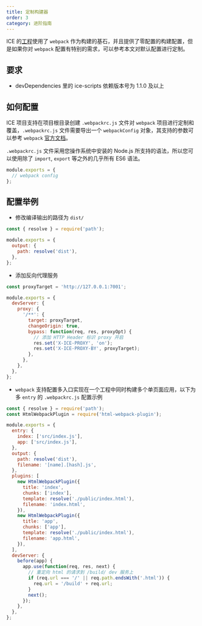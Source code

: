```yaml
---
title: 定制构建器
order: 3
category: 进阶指南
---
```


ICE 的[工程](https://github.com/alibaba/ice/tree/master/tools/ice-scripts)使用了 `webpack` 作为构建的基石，并且提供了零配置的构建配置，但是如果你对 `webpack` 配置有特别的需求，可以参考本文对默认配置进行定制。

## 要求

* devDependencies 里的 ice-scripts 依赖版本号为 1.1.0 及以上

## 如何配置

ICE 项目支持在项目根目录创建 `.webpackrc.js` 文件对 `webpack` 项目进行定制和覆盖，`.webpackrc.js` 文件需要导出一个 `webpackConfig` 对象，其支持的参数可以参考 `webpack` [官方文档](https://webpack.js.org/concepts/output/)。

`.webpackrc.js` 文件采用您操作系统中安装的 Node.js 所支持的语法，所以您可以使用除了 `import`, `export` 等之外的几乎所有 ES6 语法。

```js
module.exports = {
  // webpack config
};
```

## 配置举例

* 修改编译输出的路径为 `dist/`

```js
const { resolve } = require('path');

module.exports = {
  output: {
    path: resolve('dist'),
  },
};
```

* 添加反向代理服务

```js
const proxyTarget = 'http://127.0.0.1:7001';

module.exports = {
  devServer: {
    proxy: {
      '/**': {
        target: proxyTarget,
        changeOrigin: true,
        bypass: function(req, res, proxyOpt) {
          // 添加 HTTP Header 标识 proxy 开启
          res.set('X-ICE-PROXY', 'on');
          res.set('X-ICE-PROXY-BY', proxyTarget);
        },
      },
    },
  },
};
```

* `webpack` 支持配置多入口实现在一个工程中同时构建多个单页面应用，以下为多 `entry` 的 `.webpackrc.js` 配置示例

```js
const { resolve } = require('path');
const HtmlWebpackPlugin = require('html-webpack-plugin');

module.exports = {
  entry: {
    index: ['src/index.js'],
    app: ['src/index.js'],
  },
  output: {
    path: resolve('dist'),
    filename: '[name].[hash].js',
  },
  plugins: [
    new HtmlWebpackPlugin({
      title: 'index',
      chunks: ['index'],
      template: resolve('./public/index.html'),
      filename: 'index.html',
    }),
    new HtmlWebpackPlugin({
      title: 'app',
      chunks: ['app'],
      template: resolve('./public/index.html'),
      filename: 'app.html',
    }),
  ],
  devServer: {
    before(app) {
      app.use(function(req, res, next) {
        // 重定向 html 的请求到 /build/ dev 服务上
        if (req.url === '/' || req.path.endsWith('.html')) {
          req.url = '/build' + req.url;
        }
        next();
      });
    },
  },
};
```
